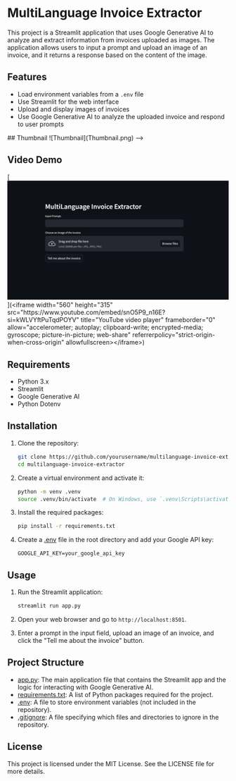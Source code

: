 <!--
# MultiLanguage Invoice Extractor

This project is a Streamlit application that uses Google Generative AI to analyze and extract information from invoices uploaded as images. The application allows users to input a prompt and upload an image of an invoice, and it returns a response based on the content of the image.

## Features

- Load environment variables from a `.env` file
- Use Streamlit for the web interface
- Upload and display images of invoices
- Use Google Generative AI to analyze the uploaded invoice and respond to user prompts

## Requirements

- Python 3.x
- Streamlit
- Google Generative AI
- Python Dotenv

## Installation

1. Clone the repository:
    ```sh
    git clone https://github.com/yourusername/multilanguage-invoice-extractor.git
    cd multilanguage-invoice-extractor
    ```

2. Create a virtual environment and activate it:
    ```sh
    python -m venv .venv
    source .venv/bin/activate  # On Windows, use `.venv\Scripts\activate`
    ```

3. Install the required packages:
    ```sh
    pip install -r requirements.txt
    ```

4. Create a [.env](http://_vscodecontentref_/0) file in the root directory and add your Google API key:
    ```env
    GOOGLE_API_KEY=your_google_api_key
    ```

## Usage

1. Run the Streamlit application:
    ```sh
    streamlit run app.py
    ```

2. Open your web browser and go to `http://localhost:8501`.

3. Enter a prompt in the input field, upload an image of an invoice, and click the "Tell me about the invoice" button.

## Project Structure

- [app.py](http://_vscodecontentref_/1): The main application file that contains the Streamlit app and the logic for interacting with Google Generative AI.
- [requirements.txt](http://_vscodecontentref_/2): A list of Python packages required for the project.
- [.env](http://_vscodecontentref_/3): A file to store environment variables (not included in the repository).
- [.gitignore](http://_vscodecontentref_/4): A file specifying which files and directories to ignore in the repository.

## License

This project is licensed under the MIT License. See the LICENSE file for more details.
-->

# MultiLanguage Invoice Extractor

This project is a Streamlit application that uses Google Generative AI to analyze and extract information from invoices uploaded as images. The application allows users to input a prompt and upload an image of an invoice, and it returns a response based on the content of the image.

## Features

- Load environment variables from a `.env` file
- Use Streamlit for the web interface
- Upload and display images of invoices
- Use Google Generative AI to analyze the uploaded invoice and respond to user prompts
<!-->
## Thumbnail

![Thumbnail](Thumbnail.png)
-->
## Video Demo



[![Watch the video](https://raw.githubusercontent.com/purplecompute/Multi-Language-Invoice-Data-Extractor-Using-LLM/master/Thumbnail_(Project_Demo).png)](<iframe width="560" height="315" src="https://www.youtube.com/embed/snO5P9_n16E?si=kWLVYftPuTqdPOYV" title="YouTube video player" frameborder="0" allow="accelerometer; autoplay; clipboard-write; encrypted-media; gyroscope; picture-in-picture; web-share" referrerpolicy="strict-origin-when-cross-origin" allowfullscreen></iframe>)

## Requirements

- Python 3.x
- Streamlit
- Google Generative AI
- Python Dotenv

## Installation

1. Clone the repository:
    ```sh
    git clone https://github.com/yourusername/multilanguage-invoice-extractor.git
    cd multilanguage-invoice-extractor
    ```

2. Create a virtual environment and activate it:
    ```sh
    python -m venv .venv
    source .venv/bin/activate  # On Windows, use `.venv\Scripts\activate`
    ```

3. Install the required packages:
    ```sh
    pip install -r requirements.txt
    ```

4. Create a [.env](http://_vscodecontentref_/0) file in the root directory and add your Google API key:
    ```env
    GOOGLE_API_KEY=your_google_api_key
    ```

## Usage

1. Run the Streamlit application:
    ```sh
    streamlit run app.py
    ```

2. Open your web browser and go to `http://localhost:8501`.

3. Enter a prompt in the input field, upload an image of an invoice, and click the "Tell me about the invoice" button.

## Project Structure

- [app.py](http://_vscodecontentref_/1): The main application file that contains the Streamlit app and the logic for interacting with Google Generative AI.
- [requirements.txt](http://_vscodecontentref_/2): A list of Python packages required for the project.
- [.env](http://_vscodecontentref_/3): A file to store environment variables (not included in the repository).
- [.gitignore](http://_vscodecontentref_/4): A file specifying which files and directories to ignore in the repository.

## License

This project is licensed under the MIT License. See the LICENSE file for more details.